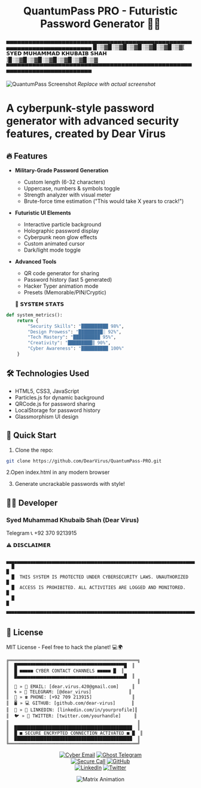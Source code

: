 
<h1><div align="center">QuantumPass PRO - Futuristic Password Generator 🚀🔮</div></h1>
▄▄▄▄▄▄▄▄▄▄▄▄▄▄▄▄▄▄▄▄▄▄▄▄▄▄▄▄▄▄▄▄▄▄▄▄▄▄▄▄▄▄▄▄▄▄▄▄▄▄▄▄▄▄▄▄▄▄▄▄▄▄▄▄▄▄▄▄▄▄▄▄▄
█░▒▓█░▒▓█░▒▓█░▒▓█░▒▓█░▒▓[ 𝗦𝗬𝗘𝗗 𝗠𝗨𝗛𝗔𝗠𝗠𝗔𝗗 𝗞𝗛𝗨𝗕𝗔𝗜𝗕 𝗦𝗛𝗔𝗛 ]█░▒▓█░▒▓█░▒▓█░▒▓█░▒▓█░▒▓
▀▀▀▀▀▀▀▀▀▀▀▀▀▀▀▀▀▀▀▀▀▀▀▀▀▀▀▀▀▀▀▀▀▀▀▀▀▀▀▀▀▀▀▀▀▀▀▀▀▀▀▀▀▀▀▀▀▀▀▀▀▀▀▀▀▀▀▀▀▀▀▀▀

![QuantumPass Screenshot](https://i.ibb.co/PvQdvgzr/pass.jpg) *Replace with actual screenshot*

**<h1>A cyberpunk-style password generator with advanced security features, created by Dear Virus</h1>**

## 🔥 Features

- **Military-Grade Password Generation**
  - Custom length (6-32 characters)
  - Uppercase, numbers & symbols toggle
  - Strength analyzer with visual meter
  - Brute-force time estimation ("This would take X years to crack!")

- **Futuristic UI Elements**
  - Interactive particle background
  - Holographic password display
  - Cyberpunk neon glow effects
  - Custom animated cursor
  - Dark/light mode toggle

- **Advanced Tools**
  - QR code generator for sharing
  - Password history (last 5 generated)
  - Hacker Typer animation mode
  - Presets (Memorable/PIN/Cryptic)
 
  💾 𝗦𝗬𝗦𝗧𝗘𝗠 𝗦𝗧𝗔𝗧𝗦
```python
def system_metrics():
    return {
        "Security Skills": "██████████ 98%",
        "Design Prowess": "█████████░ 92%", 
        "Tech Mastery": "██████████ 95%",
        "Creativity": "█████████▒ 90%",
        "Cyber Awareness": "██████████ 100%"
    }
```

## 🛠️ Technologies Used

- HTML5, CSS3, JavaScript
- Particles.js for dynamic background
- QRCode.js for password sharing
- LocalStorage for password history
- Glassmorphism UI design

## 🚀 Quick Start

1. Clone the repo:
```bash
git clone https://github.com/DearVirus/QuantumPass-PRO.git
```

2.Open index.html in any modern browser

3. Generate uncrackable passwords with style!

<h2>🧑‍💻 Developer</h2>
<h3>Syed Muhammad Khubaib Shah (Dear Virus)</h3>
Telegram
📞 +92 370 9213915

⚠️ 𝗗𝗜𝗦𝗖𝗟𝗔𝗜𝗠𝗘𝗥

```
   ▄▄▄▄▄▄▄▄▄▄▄▄▄▄▄▄▄▄▄▄▄▄▄▄▄▄▄▄▄▄▄▄▄▄▄▄▄▄▄▄▄▄▄▄▄▄▄▄▄▄▄▄▄▄▄▄▄▄▄▄▄▄▄▄▄▄▄▄▄▄▄▄▄
  █                                                                         █
  █  THIS SYSTEM IS PROTECTED UNDER CYBERSECURITY LAWS. UNAUTHORIZED        █
  █  ACCESS IS PROHIBITED. ALL ACTIVITIES ARE LOGGED AND MONITORED.         █
  █                                                                         █
  ▀▀▀▀▀▀▀▀▀▀▀▀▀▀▀▀▀▀▀▀▀▀▀▀▀▀▀▀▀▀▀▀▀▀▀▀▀▀▀▀▀▀▀▀▀▀▀▀▀▀▀▀▀▀▀▀▀▀▀▀▀▀▀▀▀▀▀▀▀▀▀▀▀
```
<h2>📜 License</h2>
MIT License - Feel free to hack the planet! 💻🌍

```
╔════════════════════════════════════════════════╗
║  █▀▀▀▀▀▀▀▀▀▀▀▀▀▀▀▀▀▀▀▀▀▀▀▀▀▀▀▀▀▀▀▀▀▀▀▀▀▀▀▀█  ║
║  █ ■■■■■ CYBER CONTACT CHANNELS ■■■■■ █  ║
║  █▄▄▄▄▄▄▄▄▄▄▄▄▄▄▄▄▄▄▄▄▄▄▄▄▄▄▄▄▄▄▄▄▄▄▄▄▄▄▄▄█  ║
║                                                ║
║  🔮 » 📧 EMAIL: [dear.virus.420@gmail.com]     ║
║  🌀 » 📱 TELEGRAM: [@dear_virus]              ║
║  💾 » ☎ PHONE: [+92 709 213915]               ║
║  🖥️ » 💻 GITHUB: [github.com/dear-virus]      ║
║  🔗 » 💼 LINKEDIN: [linkedin.com/in/yourprofile]║
║  🐦 » 🐤 TWITTER: [twitter.com/yourhandle]     ║
║                                                ║
║  ████████████████████████████████████████████  ║
║  █ ■ SECURE ENCRYPTED CONNECTION ACTIVATED ■ █  ║
║  ████████████████████████████████████████████  ║
╚════════════════════════════════════════════════╝
```
<div align="center">

[![Cyber Email](https://img.shields.io/badge/📧_CYBER_MAIL-dear.virus.420%40gmail.com-ff00ff?style=for-the-badge&logo=gmail&logoColor=white&labelColor=black)](mailto:dear.virus.420@gmail.com)
[![Ghost Telegram](https://img.shields.io/badge/📡_GHOST_PROTOCOL-%40dear__virus-00ffff?style=for-the-badge&logo=telegram&logoColor=white&labelColor=black)](https://t.me/dear_virus)  
[![Secure Call](https://img.shields.io/badge/📞_ENCRYPTED_CALL-%2B92%20709%20213915-00ff00?style=for-the-badge&logo=whatsapp&logoColor=black&labelColor=black)](tel:+92709213915)
[![GitHub](https://img.shields.io/badge/💾_SOURCE_CODE-000000?style=for-the-badge&logo=github&logoColor=white)](https://github.com/dear-virus)  
[![LinkedIn](https://img.shields.io/badge/🔗_NETWORK_PROFILE-0A66C2?style=for-the-badge&logo=linkedin&logoColor=white&labelColor=black)](https://linkedin.com/in/yourprofile)
[![Twitter](https://img.shields.io/badge/🌐_DATA_STREAM-1DA1F2?style=for-the-badge&logo=twitter&logoColor=white&labelColor=black)](https://twitter.com/yourhandle)

![Matrix Animation](https://media.giphy.com/media/12zV7u6Bh0vHpu/giphy.gif)
